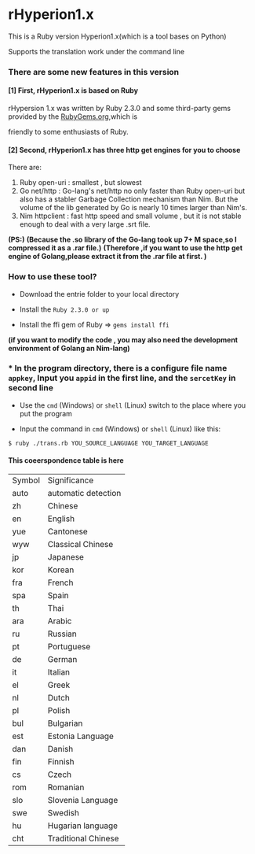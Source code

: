 # rHyperion1.x

This is a Ruby version Hyperion1.x(which is a tool bases on Python)

Supports the translation work under the command line

### There are some new features in this version

#### [1] First, rHyperion1.x is based on Ruby

rHypersion 1.x was written by Ruby 2.3.0 and some third-party gems provided by the [RubyGems.org](https://rubygems.org/),which is 

friendly to some enthusiasts of Ruby.

#### [2] Second, rHyperion1.x has three http get engines for you to choose

There are:

1. Ruby open-uri : smallest , but slowest
2. Go net/http : Go-lang's net/http no only faster than Ruby open-uri but also has a stabler Garbage Collection mechanism than Nim. But the volume of the lib generated by Go is nearly 10 times larger than Nim's. 
3. Nim httpclient : fast http speed and small volume , but it is not stable enough to deal with a very large .srt file.

**(PS:)**
**(Because the .so library of the Go-lang took up 7+ M space,so I compressed it as a .rar file.)**
**(Therefore ,if you want to use the http get engine of Golang,please extract it from the .rar file at first. )**

### How to use these tool?

* Download the entrie folder to your local directory

* Install the `Ruby 2.3.0 or up`

* Install the ffi gem of Ruby => `gems install ffi`

**(if you want to modify the code , you may also need the development environment of Golang an Nim-lang)**

### * In the program directory, there is a configure file name `appkey`, Input you `appid` in the first line, and the `sercetKey` in second line 

* Use the `cmd` (Windows) or `shell` (Linux) switch to the place where you put the program

* Input the command in `cmd` (Windows) or `shell` (Linux) like this:
```
$ ruby ./trans.rb YOU_SOURCE_LANGUAGE YOU_TARGET_LANGUAGE

```
#### This coeerspondence table is here

<table>
<tr>
      <td>Symbol</td>
      <td>Significance</td>
   </tr>
   <tr>
      <td>auto </td>
      <td>automatic detection</td>
   </tr>
   <tr>
      <td>zh </td>
      <td>Chinese</td>
   </tr>
   <tr>
      <td>en </td>
      <td>English</td>
   </tr>
   <tr>
      <td>yue </td>
      <td>Cantonese</td>
   </tr>
   <tr>
      <td>wyw </td>
      <td>Classical Chinese</td>
   </tr>
   <tr>
      <td>jp </td>
      <td>Japanese</td>
   </tr>
   <tr>
      <td>kor </td>
      <td>Korean</td>
   </tr>
   <tr>
      <td>fra </td>
      <td>French</td>
   </tr>
   <tr>
      <td>spa </td>
      <td>Spain</td>
   </tr>
   <tr>
      <td>th </td>
      <td>Thai</td>
   </tr>
   <tr>
      <td>ara </td>
      <td>Arabic</td>
   </tr>
   <tr>
      <td>ru </td>
      <td>Russian</td>
   </tr>
   <tr>
      <td>pt </td>
      <td>Portuguese</td>
   </tr>
   <tr>
      <td>de </td>
      <td>German</td>
   </tr>
   <tr>
      <td>it </td>
      <td>Italian</td>
   </tr>
   <tr>
      <td>el </td>
      <td>Greek</td>
   </tr>
   <tr>
      <td>nl </td>
      <td>Dutch</td>
   </tr>
   <tr>
      <td>pl </td>
      <td>Polish</td>
   </tr>
   <tr>
      <td>bul </td>
      <td>Bulgarian</td>
   </tr>
   <tr>
      <td>est </td>
      <td>Estonia Language</td>
   </tr>
   <tr>
      <td>dan </td>
      <td>Danish</td>
   </tr>
   <tr>
      <td>fin </td>
      <td>Finnish</td>
   </tr>
   <tr>
      <td>cs </td>
      <td>Czech</td>
   </tr>
   <tr>
      <td>rom </td>
      <td>Romanian</td>
   </tr>
   <tr>
      <td>slo </td>
      <td>Slovenia Language</td>
   </tr>
   <tr>
      <td>swe </td>
      <td>Swedish</td>
   </tr>
   <tr>
      <td>hu </td>
      <td>Hugarian language</td>
   </tr>
   <tr>
      <td>cht </td>
      <td>Traditional Chinese</td>
   </tr>
</table>

